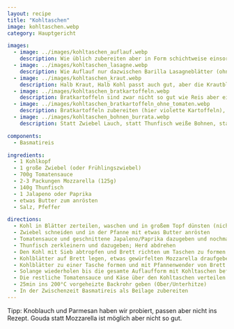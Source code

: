 ```yaml
---
layout: recipe
title: "Kohltaschen"
image: kohltaschen.webp
category: Hauptgericht

images:
  - image: ../images/kohltaschen_auflauf.webp
    description: Wie üblich zubereiten aber in Form schichtweise einsortieren (unten etwas Tomatensauce, dann Kohl, Tomatensauce, Mozzarella, Kohl, Tomatensauce, Mozzarella)
  - image: ../images/kohltaschen_lasagne.webp
    description: Wie Auflauf nur dazwischen Barilla Lasagneblätter (ohne Bechamel). Außerdem zusätzlich schwarze Bohnen in Tomatensauce. War auch sehr gut (man braucht nicht unbedingt Reis dazu)
  - image: ../images/kohltaschen_kraut.webp
    description: Halb Kraut, Halb Kohl passt auch gut, aber die Krautblätter müssen länger dünsten und bleiben etwas bissfester. Kohl ist in Summe doch etwas besser
  - image: ../images/kohltaschen_bratkartoffeln.webp
    description: Bratkartoffeln sind zwar nicht so gut wie Reis aber eine passende alternative Beilage
  - image: ../images/kohltaschen_bratkartoffeln_ohne_tomaten.webp
    description: Bratkartoffeln zubereiten (hier violette Kartoffeln), Kohl waschen, in Streifen schneiden und in etwas Salzwasser für einige Minuten weich kochen. Käse grob reiben, dann alles abwechselnd in Auflaufform geben und ca 10-15min bei 200°C Heißluft ins Rohr geben
  - image: ../images/kohltaschen_bohnen_burrata.webp
    description: Statt Zwiebel Lauch, statt Thunfisch weiße Bohnen, statt oben Mozzarella Burrata. Lauch passt sehr gut, Bohnen sind ok aber machen es zu mehlig (speziell mit Reis), Burrata schmilzt eigenartig, sollte man nur kalt essen

components:
  - Basmatireis

ingredients:
  - 1 Kohlkopf
  - 1 große Zwiebel (oder Frühlingszwiebel)
  - 700g Tomatensauce
  - 2-3 Packungen Mozzarella (125g)
  - 140g Thunfisch
  - 1 Jalapeno oder Paprika
  - etwas Butter zum anrösten
  - Salz, Pfeffer

directions:
  - Kohl in Blätter zerteilen, waschen und in großem Topf dünsten (nicht zu weich)
  - Zwiebel schneiden und in der Pfanne mit etwas Butter anrösten
  - Tomatensauce und geschnittene Japaleno/Paprika dazugeben und nochmal kurz köcheln lassen
  - Thunfisch zerkleinern und dazugeben; Herd abdrehen
  - Den Kohl mit Sieb abtropfen und Brett richten um Taschen zu formen
  - Kohlblätter auf Brett legen, etwas gewürfelten Mozzarella draufgeben und etwas von der vorher zubereiteten Tomatensauce dazugeben
  - Kohlblätter zu einer Tasche formen und mit Pfannenwender von Brett in eine große Glasform heben (dabei umdrehen, damit der Käse oben ist)
  - Solange wiederholen bis die gesamte Auflaufform mit Kohltaschen befüllt ist (bei einem großen Kohl sollten sich 12 Taschen ausgehen)
  - Die restliche Tomatensauce und Käse über den Kohltaschen verteilen
  - 25min ins 200°C vorgeheizte Backrohr geben (Ober/Unterhitze)
  - In der Zwischenzeit Basmatireis als Beilage zubereiten
---
```


Tipp: Knoblauch und Parmesan haben wir probiert, passen aber nicht ins Rezept. Gouda statt Mozzarella ist möglich aber nicht so gut.

